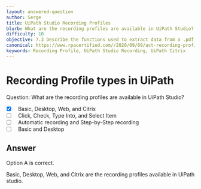 ```yaml
---
layout: answered-question
author: Serge
title: UiPath Studio Recording Profiles
blurb: What are the recording profiles are available in UiPath Studio?
difficulty: 10
objective: 7.3 Describe the functions used to extract data from a .pdf file; for example, using OCR
canonical: https://www.rpacertified.com//2020/09/09/act-recording-profiles-available.html
keywords: Recording Profile, UiPath Studio Recording, UiPath Citrix
---
```


<h1>Recording Profile types in UiPath</h1>

Question:  What are the recording profiles are available in UiPath Studio?

 - [X] &nbsp;  Basic, Desktop, Web, and Citrix
 - [ ] &nbsp;  Click, Check, Type Into, and Select Item
 - [ ] &nbsp;  Automatic recording and Step-by-Step recording
 - [ ] &nbsp;  Basic and Desktop

## Answer

Option A is correct.

Basic, Desktop, Web, and Citrix are the recording profiles available in UiPath studio.

